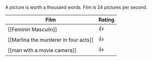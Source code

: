 A picture is worth a thousand words. Film is 24 pictures per second.

| Film                                                               | Rating  |
|---------------------------------------|---------|
| [[Feminin Masculin]]                             | 👍         |
| [[Marlina the murderer in four acts]]   | 👍         |
| [[man with a movie camera]]               | 👍         |